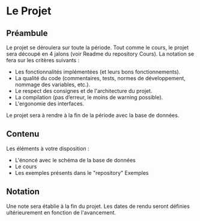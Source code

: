 # Le Projet

## Préambule
Le projet se déroulera sur toute la période. Tout comme le cours, le projet sera découpé en 4 jalons (voir Readme du repository Cours).
La notation se fera sur les critères suivants :

<ul>
<li>Les fonctionnalités implémentées (et leurs bons fonctionnements).</li>
<li>La qualité du code (commentaires, tests, normes de développement, nommage des variables, etc.).</li>
<li>Le respect des consignes et de l'architecture du projet.</li>
<li>La compilation (pas d’erreur, le moins de warning possible).</li>
<li>L'ergonomie des interfaces.</li>
</ul>

Le projet sera à rendre à la fin de la période avec la base de données.

## Contenu
Les éléments à votre disposition :
<ul>
  <li>L'énoncé avec le schéma de la base de données</li>
  <li>Le cours</li>
  <li>Les exemples présents dans le "repository" Exemples
</ul>

## Notation
Une note sera établie à la fin du projet.
Les dates de rendu seront définies ultérieurement en fonction de l'avancement.
